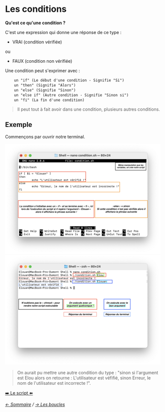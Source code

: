 # Les conditions

**Qu'est ce qu'une condition ?**

C'est une expression qui donne une réponse de ce type :

* VRAI (condition vérifiée)

ou

* FAUX (condition non vérifiée)

Une condition peut s'exprimer avec :

        un "if" (Le début d'une condition - Signifie "Si")
        un "then" (Signifie "Alors")
        un "else" (Signifie "Sinon")
        un "else if" (Autre condition - Signifie "Sinon si")
        un "fi" (La fin d'une condition)

> Il peut tout à fait avoir dans une condition, plusieurs autres conditions.

## Exemple 

Commençons par ouvrir notre terminal.

![Cond0](https://raw.githubusercontent.com/ByMSRT/Shell/main/Images/Cond0.png)
![Cond1](https://raw.githubusercontent.com/ByMSRT/Shell/main/Images/Cond1.png)
> On aurait pu mettre une autre condition du type : "sinon si l'argument est Elou alors on retourne : L'utilisateur est véfifié, sinon Erreur, le nom de l'utilisateur est incorrecte !".

[➡️ Le script ⬅️](https://github.com/ByMSRT/Shell/blob/main/Scripts/condition.sh)



*[<- Sommaire](https://github.com/ByMSRT/Shell) / [-> Les boucles](https://github.com/ByMSRT/Shell/blob/main/Shell/Boucles.md)*